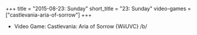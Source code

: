 +++
title = "2015-08-23: Sunday"
short_title = "23: Sunday"
video-games = ["castlevania-aria-of-sorrow"]
+++


* Video Game: Castlevania: Aria of Sorrow {WiiUVC} /b/